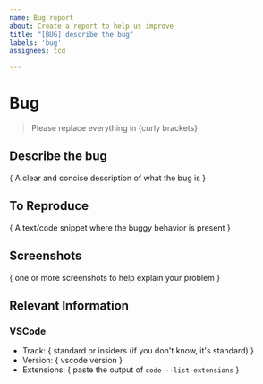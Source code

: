 ```yaml
---
name: Bug report
about: Create a report to help us improve
title: "[BUG] describe the bug"
labels: 'bug'
assignees: tcd

---
```


# Bug

> Please replace everything in {curly brackets}


## Describe the bug

{ A clear and concise description of what the bug is }


## To Reproduce

{ A text/code snippet where the buggy behavior is present }


## Screenshots

{ one or more screenshots to help explain your problem }


## Relevant Information

### VSCode

- Track: { standard or insiders (if you don't know, it's standard) }
- Version: { vscode version }
- Extensions: { paste the output of `code --list-extensions` }
